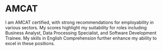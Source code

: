 # AMCAT
I am AMCAT certified, with strong recommendations for employability in various sectors. My scores highlight my suitability for roles including Business Analyst, Data Processing Specialist, and Software Development Trainee. My skills in English Comprehension further enhance my ability to excel in these positions.

